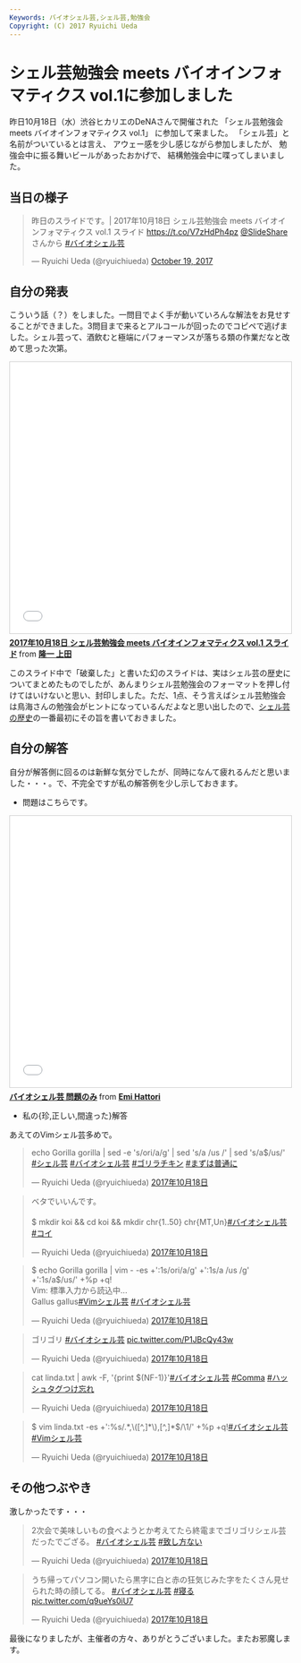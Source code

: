 ```yaml
---
Keywords: バイオシェル芸,シェル芸,勉強会
Copyright: (C) 2017 Ryuichi Ueda
---
```


# シェル芸勉強会 meets バイオインフォマティクス vol.1に参加しました

昨日10月18日（水）渋谷ヒカリエのDeNAさんで開催された
「シェル芸勉強会 meets バイオインフォマティクス vol.1」
に参加して来ました。
「シェル芸」と名前がついているとは言え、
アウェー感を少し感じながら参加しましたが、
勉強会中に振る舞いビールがあったおかげで、
結構勉強会中に喋ってしまいました。

## 当日の様子

<blockquote class="twitter-tweet" data-partner="tweetdeck"><p lang="ja" dir="ltr">昨日のスライドです。| 2017年10月18日 シェル芸勉強会 meets バイオインフォマティクス vol.1 スライド <a href="https://t.co/V7zHdPh4pz">https://t.co/V7zHdPh4pz</a> <a href="https://twitter.com/SlideShare?ref_src=twsrc%5Etfw">@SlideShare</a>さんから <a href="https://twitter.com/hashtag/%E3%83%90%E3%82%A4%E3%82%AA%E3%82%B7%E3%82%A7%E3%83%AB%E8%8A%B8?src=hash&amp;ref_src=twsrc%5Etfw">#バイオシェル芸</a></p>&mdash; Ryuichi Ueda (@ryuichiueda) <a href="https://twitter.com/ryuichiueda/status/920914461858308097?ref_src=twsrc%5Etfw">October 19, 2017</a></blockquote>
<script async src="//platform.twitter.com/widgets.js" charset="utf-8"></script>

## 自分の発表

こういう話（？）をしました。一問目でよく手が動いていろんな解法をお見せすることができました。3問目まで来るとアルコールが回ったのでコピペで逃げました。シェル芸って、酒飲むと極端にパフォーマンスが落ちる類の作業だなと改めて思った次第。

<iframe src="//www.slideshare.net/slideshow/embed_code/key/eO1YgZTvlqGRhH" width="595" height="485" frameborder="0" marginwidth="0" marginheight="0" scrolling="no" style="border:1px solid #CCC; border-width:1px; margin-bottom:5px; max-width: 100%;" allowfullscreen> </iframe> <div style="margin-bottom:5px"> <strong> <a href="//www.slideshare.net/ryuichiueda/20171018-meets-vol1" title="2017年10月18日 シェル芸勉強会 meets バイオインフォマティクス vol.1 スライド" target="_blank">2017年10月18日 シェル芸勉強会 meets バイオインフォマティクス vol.1 スライド</a> </strong> from <strong><a href="https://www.slideshare.net/ryuichiueda" target="_blank">隆一 上田</a></strong> </div>

このスライド中で「破棄した」と書いた幻のスライドは、実はシェル芸の歴史についてまとめたものでしたが、あんまりシェル芸勉強会のフォーマットを押し付けてはいけないと思い、封印しました。ただ、1点、そう言えばシェル芸勉強会は鳥海さんの勉強会がヒントになっているんだよなと思い出したので、[シェル芸の歴史](/?page=08865)の一番最初にその旨を書いておきました。

## 自分の解答

自分が解答側に回るのは新鮮な気分でしたが、同時になんて疲れるんだと思いました・・・。で、不完全ですが私の解答例を少し示しておきます。

* 問題はこちらです。

<iframe src="//www.slideshare.net/slideshow/embed_code/key/yhup0TPQPN95jI" width="595" height="485" frameborder="0" marginwidth="0" marginheight="0" scrolling="no" style="border:1px solid #CCC; border-width:1px; margin-bottom:5px; max-width: 100%;" allowfullscreen> </iframe> <div style="margin-bottom:5px"> <strong> <a href="//www.slideshare.net/EmiHattori1/ss-80854726" title="バイオシェル芸 問題のみ" target="_blank">バイオシェル芸 問題のみ</a> </strong> from <strong><a href="https://www.slideshare.net/EmiHattori1" target="_blank">Emi Hattori</a></strong> </div>

* 私の{珍,正しい,間違った}解答

あえてのVimシェル芸多めで。

<blockquote class="twitter-tweet" data-lang="ja"><p lang="en" dir="ltr">echo Gorilla gorilla | sed -e &#39;s/ori/a/g&#39; | sed &#39;s/a /us /&#39; | sed &#39;s/a$/us/&#39; <a href="https://twitter.com/hashtag/%E3%82%B7%E3%82%A7%E3%83%AB%E8%8A%B8?src=hash&amp;ref_src=twsrc%5Etfw">#シェル芸</a> <a href="https://twitter.com/hashtag/%E3%83%90%E3%82%A4%E3%82%AA%E3%82%B7%E3%82%A7%E3%83%AB%E8%8A%B8?src=hash&amp;ref_src=twsrc%5Etfw">#バイオシェル芸</a> <a href="https://twitter.com/hashtag/%E3%82%B4%E3%83%AA%E3%83%A9%E3%83%81%E3%82%AD%E3%83%B3?src=hash&amp;ref_src=twsrc%5Etfw">#ゴリラチキン</a> <a href="https://twitter.com/hashtag/%E3%81%BE%E3%81%9A%E3%81%AF%E6%99%AE%E9%80%9A%E3%81%AB?src=hash&amp;ref_src=twsrc%5Etfw">#まずは普通に</a></p>&mdash; Ryuichi Ueda (@ryuichiueda) <a href="https://twitter.com/ryuichiueda/status/920618673462681601?ref_src=twsrc%5Etfw">2017年10月18日</a></blockquote>
<script async src="//platform.twitter.com/widgets.js" charset="utf-8"></script>

<blockquote class="twitter-tweet" data-lang="ja"><p lang="ja" dir="ltr">ベタでいいんです。<br><br>$ mkdir koi &amp;&amp; cd koi &amp;&amp; mkdir chr{1..50} chr{MT,Un}<a href="https://twitter.com/hashtag/%E3%83%90%E3%82%A4%E3%82%AA%E3%82%B7%E3%82%A7%E3%83%AB%E8%8A%B8?src=hash&amp;ref_src=twsrc%5Etfw">#バイオシェル芸</a> <a href="https://twitter.com/hashtag/%E3%82%B3%E3%82%A4?src=hash&amp;ref_src=twsrc%5Etfw">#コイ</a></p>&mdash; Ryuichi Ueda (@ryuichiueda) <a href="https://twitter.com/ryuichiueda/status/920620789656723456?ref_src=twsrc%5Etfw">2017年10月18日</a></blockquote>
<script async src="//platform.twitter.com/widgets.js" charset="utf-8"></script>


<blockquote class="twitter-tweet" data-lang="ja"><p lang="ja" dir="ltr">$ echo Gorilla gorilla | vim - -es +&#39;:1s/ori/a/g&#39; +&#39;:1s/a /us /g&#39; +&#39;:1s/a$/us/&#39; +%p +q!<br>Vim: 標準入力から読込中...<br>Gallus gallus<a href="https://twitter.com/hashtag/Vim%E3%82%B7%E3%82%A7%E3%83%AB%E8%8A%B8?src=hash&amp;ref_src=twsrc%5Etfw">#Vimシェル芸</a> <a href="https://twitter.com/hashtag/%E3%83%90%E3%82%A4%E3%82%AA%E3%82%B7%E3%82%A7%E3%83%AB%E8%8A%B8?src=hash&amp;ref_src=twsrc%5Etfw">#バイオシェル芸</a></p>&mdash; Ryuichi Ueda (@ryuichiueda) <a href="https://twitter.com/ryuichiueda/status/920621997406666752?ref_src=twsrc%5Etfw">2017年10月18日</a></blockquote>
<script async src="//platform.twitter.com/widgets.js" charset="utf-8"></script>

<blockquote class="twitter-tweet" data-lang="ja"><p lang="ja" dir="ltr">ゴリゴリ <a href="https://twitter.com/hashtag/%E3%83%90%E3%82%A4%E3%82%AA%E3%82%B7%E3%82%A7%E3%83%AB%E8%8A%B8?src=hash&amp;ref_src=twsrc%5Etfw">#バイオシェル芸</a> <a href="https://t.co/P1JBcQy43w">pic.twitter.com/P1JBcQy43w</a></p>&mdash; Ryuichi Ueda (@ryuichiueda) <a href="https://twitter.com/ryuichiueda/status/920626219502125056?ref_src=twsrc%5Etfw">2017年10月18日</a></blockquote>
<script async src="//platform.twitter.com/widgets.js" charset="utf-8"></script>

<blockquote class="twitter-tweet" data-lang="ja"><p lang="en" dir="ltr">cat linda.txt | awk -F, &#39;{print $(NF-1)}&#39;<a href="https://twitter.com/hashtag/%E3%83%90%E3%82%A4%E3%82%AA%E3%82%B7%E3%82%A7%E3%83%AB%E8%8A%B8?src=hash&amp;ref_src=twsrc%5Etfw">#バイオシェル芸</a> <a href="https://twitter.com/hashtag/Comma?src=hash&amp;ref_src=twsrc%5Etfw">#Comma</a> <a href="https://twitter.com/hashtag/%E3%83%8F%E3%83%83%E3%82%B7%E3%83%A5%E3%82%BF%E3%82%B0%E3%81%A4%E3%81%91%E5%BF%98%E3%82%8C?src=hash&amp;ref_src=twsrc%5Etfw">#ハッシュタグつけ忘れ</a></p>&mdash; Ryuichi Ueda (@ryuichiueda) <a href="https://twitter.com/ryuichiueda/status/920630301906178048?ref_src=twsrc%5Etfw">2017年10月18日</a></blockquote>
<script async src="//platform.twitter.com/widgets.js" charset="utf-8"></script>

<blockquote class="twitter-tweet" data-lang="ja"><p lang="tl" dir="ltr">$ vim linda.txt -es +&#39;:%s/.*,\([^,]*\),[^,]*$/\1/&#39; +%p +q!<a href="https://twitter.com/hashtag/%E3%83%90%E3%82%A4%E3%82%AA%E3%82%B7%E3%82%A7%E3%83%AB%E8%8A%B8?src=hash&amp;ref_src=twsrc%5Etfw">#バイオシェル芸</a> <a href="https://twitter.com/hashtag/Vim%E3%82%B7%E3%82%A7%E3%83%AB%E8%8A%B8?src=hash&amp;ref_src=twsrc%5Etfw">#Vimシェル芸</a></p>&mdash; Ryuichi Ueda (@ryuichiueda) <a href="https://twitter.com/ryuichiueda/status/920631194902917120?ref_src=twsrc%5Etfw">2017年10月18日</a></blockquote>
<script async src="//platform.twitter.com/widgets.js" charset="utf-8"></script>

## その他つぶやき

激しかったです・・・

<blockquote class="twitter-tweet" data-lang="ja"><p lang="ja" dir="ltr">2次会で美味しいもの食べようとか考えてたら終電までゴリゴリシェル芸だったでござる。 <a href="https://twitter.com/hashtag/%E3%83%90%E3%82%A4%E3%82%AA%E3%82%B7%E3%82%A7%E3%83%AB%E8%8A%B8?src=hash&amp;ref_src=twsrc%5Etfw">#バイオシェル芸</a> <a href="https://twitter.com/hashtag/%E8%87%B4%E3%81%97%E6%96%B9%E3%81%AA%E3%81%84?src=hash&amp;ref_src=twsrc%5Etfw">#致し方ない</a></p>&mdash; Ryuichi Ueda (@ryuichiueda) <a href="https://twitter.com/ryuichiueda/status/920639172355883008?ref_src=twsrc%5Etfw">2017年10月18日</a></blockquote>
<script async src="//platform.twitter.com/widgets.js" charset="utf-8"></script>

<blockquote class="twitter-tweet" data-lang="ja"><p lang="ja" dir="ltr">うち帰ってパソコン開いたら黒字に白と赤の狂気じみた字をたくさん見せられた時の顔してる。 <a href="https://twitter.com/hashtag/%E3%83%90%E3%82%A4%E3%82%AA%E3%82%B7%E3%82%A7%E3%83%AB%E8%8A%B8?src=hash&amp;ref_src=twsrc%5Etfw">#バイオシェル芸</a> <a href="https://twitter.com/hashtag/%E5%AF%9D%E3%82%8B?src=hash&amp;ref_src=twsrc%5Etfw">#寝る</a> <a href="https://t.co/q9ueYs0iU7">pic.twitter.com/q9ueYs0iU7</a></p>&mdash; Ryuichi Ueda (@ryuichiueda) <a href="https://twitter.com/ryuichiueda/status/920677667741077504?ref_src=twsrc%5Etfw">2017年10月18日</a></blockquote>
<script async src="//platform.twitter.com/widgets.js" charset="utf-8"></script>

最後になりましたが、主催者の方々、ありがとうございました。またお邪魔します。
